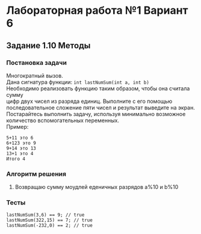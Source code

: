 
# Лабораторная работа №1 Вариант 6
## Задание 1.10 Методы


### Постановка задачи
Многократный вызов.  
Дана сигнатура функции: `int lastNumSum(int a, int b)`  
Необходимо реализовать функцию таким образом, чтобы она считала сумму  
цифр двух чисел из разряда единиц. Выполните с его помощью  
последовательное сложение пяти чисел и результат выведите на экран.  
Постарайтесь выполнить задачу, используя минимально возможное  
количество вспомогательных переменных.  
Пример:  
```
5+11 это 6
6+123 это 9
9+14 это 13
13+1 это 4
Итого 4
```

### Алгоритм решения
1. Возвращаю сумму моудлей еденичных разрядов a%10 и b%10

### Тесты
```
lastNumSum(3,6) == 9; // true
lastNumSum(322,15) == 7; // true
lastNumSum(-232,0) == 2; // true
```